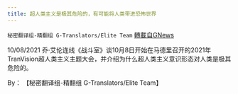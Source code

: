 ```yaml
---
title: 超人类主义是极其危险的，有可能将人类带进恐怖世界
---
```

`秘密翻译组-精翻组 G-Translators/Elite Team` [轉載自GNews](https://gnews.org/zh-hans/1588455/)

10/08/2021 乔·艾伦连线《战斗室》谈10月8日开始在马德里召开的2021年TranVision超人类主义主题大会，并介绍为什么超人类主义意识形态对人类是极其危险的。

By： 【秘密翻译组-精翻组 G-Translators/Elite Team】

